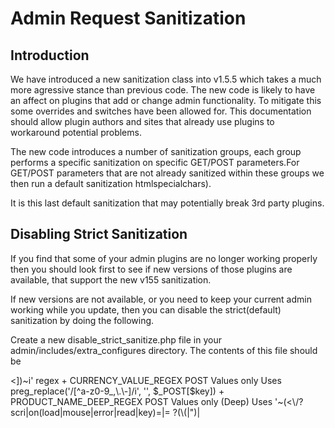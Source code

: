 # Admin Request Sanitization

## Introduction 

We have introduced a new sanitization class into v1.5.5 which takes a much more agressive stance than previous code. 
The new code is likely to have an affect on plugins that add or change admin functionality.
To mitigate this some overrides and switches have been allowed for. This documentation should allow plugin authors and 
sites that already use plugins to workaround potential problems.

The new code introduces a number of sanitization groups, each group performs a specific sanitization on specific GET/POST 
parameters.For GET/POST parameters that are not already sanitized within these groups we then run a default sanitization 
htmlspecialchars).

It is this last default sanitization that may potentially break 3rd party plugins.

## Disabling Strict Sanitization

If you find that some of your admin plugins are no longer working properly then you should look first to see if new 
versions of those plugins are available, that support the new v155 sanitization. 

If new versions are not available, or you need to keep your current admin working while you update, then you can disable
the strict(default) sanitization by doing the following.

Create a new disable_strict_sanitize.php file in your admin/includes/extra_configures directory.
The contents of this file should be 

<?php
define('DO_STRICT_SANITIZATION', false);


## For Developers. How to use the sanitization in plugins.

If you are a developer who wants to update their curerent code, or you are developing a new plugin, here are some tips to
keep your plugin compatible with v1.5.5 code.


### Parameter naming

GET/POST parameters will be sanitized based on their name and the sanitization group assingned to them. 
Therefore if you are writing a  plugin and use a parameter name that already exists in Zen Cart that parameter will be 
sanitized accordingto the group it is assigned to in core code. 

For example the 'action' parameter is assigned to the SIMPLE_ALPHANUM_PLUS group, and the sanitization for that group 
will always be applied to it. 

You should therefore be careful in naming the GET/POST parameters that your plugin uses.

### Default Sanitization Groups

Zen Cart defines the following default sanitizerx

+ SIMPLE_ALPHANUM_PLUS

    GET Values only
    
    Uses [^\/ 0-9a-zA-Z_:@.-] regex
      
+ CONVERT_INT

    GET and POST values
    
    converts value to Integer
    
+ FILE_DIR_REGEX

    POST values only 
    
    uses '~[^0-9a-z\.!@#\$%^&\()`_+\-' . preg_quote(DIRECTORY_SEPARATOR) . '\~]~i'; regex
    
    
+ ALPHANUM_DASH_UNDERSCORE

    GET and POST values
    
    Uses '/[^a-z0-9_-]/i' regex
    
+ PRODUCT_NAME_REGEX

    GET and POST values
    
    Uses '~(<\/?scri|on(load|mouse|error|read|key)=|= ?(\(|")|<!)~i' regex
    
+ META_TAGS

    POST Values only (Deep)
    
    Uses '~(load=|= ?\(|<![^-])~i' regex
    
+ SANITIZE_EMAIL

    GET and POST values
    
    Uses filter_var($_POST[$key], FILTER_SANITIZE_EMAIL)

+ PRODUCT_DESC_REGEX

    POST Values only (Deep)
    
    Uses '~(load=|= ?\(|<![^-])~i' regex
    
+ PRODUCT_URL_REGEX

    POST Values only (Deep)
    
    Uses '~([^a-z0-9\'!#$&%@();:/=?_\~\[\]-]|[><])~i' regex
    
+ CURRENCY_VALUE_REGEX

    POST Values only
    
    Uses preg_replace('/[^a-z0-9_,\.\-]/i', '', $_POST[$key])

+ PRODUCT_NAME_DEEP_REGEX

    POST Values only (Deep)
    
    Uses '~(<\/?scri|on(load|mouse|error|read|key)=|= ?(\(|")|<!)~i' regex
    

+ STRICT_SANITIZE_VALUES


+ STRICT_SANITIZE_KEYS


### Custom Sanitizers 


